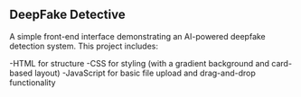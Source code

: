 ## DeepFake Detective
A simple front-end interface demonstrating an AI-powered deepfake detection system. This project includes:

-HTML for structure
-CSS for styling (with a gradient background and card-based layout)
-JavaScript for basic file upload and drag-and-drop functionality
